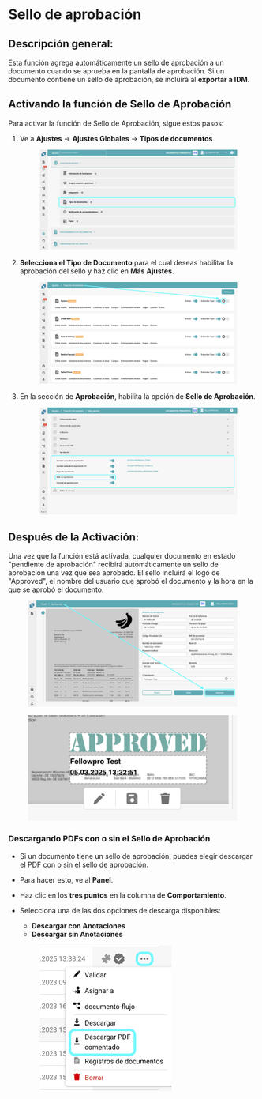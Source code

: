 # Sello de aprobación

## **Descripción general:**

Esta función agrega automáticamente un sello de aprobación a un documento cuando se aprueba en la pantalla de aprobación. Si un documento contiene un sello de aprobación, se incluirá al **exportar a IDM**.

## Activando la función de Sello de Aprobación

Para activar la función de Sello de Aprobación, sigue estos pasos:

1.  Ve a **Ajustes** → **Ajustes Globales** → **Tipos de documentos**.

    <figure><img src="../../../../../../.gitbook/assets/ApprovalSettings_1_es.png" alt=""><figcaption></figcaption></figure>
2.  **Selecciona el Tipo de Documento** para el cual deseas habilitar la aprobación del sello y haz clic en **Más Ajustes**.

    <figure><img src="../../../../../../.gitbook/assets/ApprovalSettings_2_es.png" alt=""><figcaption></figcaption></figure>
3.  En la sección de **Aprobación**, habilita la opción de **Sello de Aprobación**.

    <figure><img src="../../../../../../.gitbook/assets/ApprovalSettings_3_es.png" alt=""><figcaption></figcaption></figure>

## Después de la Activación:

Una vez que la función está activada, cualquier documento en estado "pendiente de aprobación" recibirá automáticamente un sello de aprobación una vez que sea aprobado. El sello incluirá el logo de "Approved", el nombre del usuario que aprobó el documento y la hora en la que se aprobó el documento.

<figure><img src="../../../../../../.gitbook/assets/ApprovalSettings_4_es.png" alt=""><figcaption></figcaption></figure>

<figure><img src="../../../../../../.gitbook/assets/ApprovalStamp_5.png" alt=""><figcaption></figcaption></figure>

### Descargando PDFs con o sin el **Sello de Aprobación** <a href="#id-4.-downloading-pdfs-with-or-without-annotations" id="id-4.-downloading-pdfs-with-or-without-annotations"></a>

* Si un documento tiene un sello de aprobación, puedes elegir descargar el PDF con o sin el sello de aprobación.
* Para hacer esto, ve al **Panel**.
* Haz clic en los **tres puntos** en la columna de **Comportamiento**.
*   Selecciona una de las dos opciones de descarga disponibles:

    * **Descargar con Anotaciones**
    * **Descargar sin Anotaciones**

    <figure><img src="../../../../../../.gitbook/assets/ApprovalStamp_6_es.png" alt="" width="267"><figcaption></figcaption></figure>
